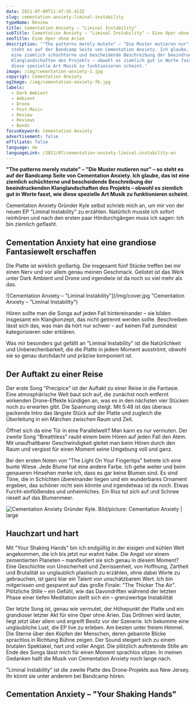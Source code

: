 ```yaml
---
date: 2021-07-09T11:47:55.413Z
slug: cementation-anxiety-liminal-instability
typeName: Review
title: Cementation Anxiety – "Liminal Instability"
subTitle: Cementation Anxiety – "Liminal Instability" – Eine Oper ohne Arien
seoTitle: Eine Oper ohne Arien
description: '"The patterns merely mutate" – "Die Muster mutieren nur" – so
  steht es auf der Bandcamp Seite von Cementation Anxiety. Ich glaube, das ist
  eine ziemlich schüchterne und bescheidende Beschreibung der beeindruckenden
  Klanglandschaften des Projekts – obwohl es ziemlich gut in Worte fasst, wie
  diese spezielle Art Musik zu funktionieren scheint.'
image: /img/cementation-anxiety-1.jpg
copyrigt: Cementation Anxiety
ogImage: /img/cementation-anxiety-fb.jpg
labels:
  - Dark Ambient
  - Ambient
  - Drone
  - Post-Music
  - Review
  - Reviews
  - Bands
focusKeyword: Cementation Anxiety
advertisement: false
affiliate: false
language: de
languageLink: /2021/07/cementation-anxiety-liminal-instability-en
---
```

**"The patterns merely mutate" – "Die Muster mutieren nur" – so steht es auf der Bandcamp Seite von Cementation Anxiety. Ich glaube, das ist eine ziemlich schüchterne und bescheidende Beschreibung der beeindruckenden Klanglandschaften des Projekts – obwohl es ziemlich gut in Worte fasst, wie diese spezielle Art Musik zu funktionieren scheint.**

Cementation Anxiety Gründer Kyle selbst schrieb mich an, um mir von der neuen EP  "Liminal Instability" zu erzählen. Natürlich musste ich sofort reinhören und nach den ersten paar Hördurchgängen muss ich sagen: Ich bin ziemlich geflasht.

## Cementation Anxiety hat eine grandiose Fantasiewelt erschaffen

Die Platte ist wirklich großartig. Die insgesamt fünf Stücke treffen bei mir einen Nerv und vor allem genau meinen Geschmack. Gelistet ist das Werk unter Dark Ambient und Drone und irgendwie ist da noch so viel mehr als das.

![Cementation Anxiety – "Liminal Instability"](/img/cover.jpg "Cementation Anxiety – \"Liminal Instability\") 

Hören sollte man die Songs auf jeden Fall hintereinander – sie bilden insgesamt ein Klangkonzept, das nicht getrennt werden sollte. Beschreiben lässt sich das, was man da hört nur schwer – auf keinen Fall zumindest kategorisieren oder erklären. 

Was mir besonders gut gefällt an "Liminal Instability" ist die Natürlichkeit und Unberechenbarkeit, die die Platte in jedem Moment ausströmt, obwohl sie so genau durchdacht und präzise komponiert ist.

## Der Auftakt zu einer Reise

Der erste Song "Precipice" ist der Auftakt zu einer Reise in die Fantasie. Eine atmosphärische Welt baut sich auf, die zunächst noch entfernt wirkenden Drone-Effekte kündigen an, was es in den nächsten vier Stücken noch zu erwarten gibt. Die Spannung steigt. Mit 5:48 ist das überaus packende Intro das längste Stück auf der Platte und zugleich die Überleitung in ein Märchen zwischen Raum und Zeit.

Öffnet sich da eine Tür in eine Parallelwelt? Man kann es nur vermuten. Der zweite Song "Breathless" raubt einem beim Hören auf jeden Fall den Atem. Mit unaufhaltbarer Geschwindigkeit gleitet man beim Hören durch den Raum und vergisst für einen Moment seine Umgebung voll und ganz.

Bei den ersten Noten von "The Light On Your Fingertips" betrete ich eine bunte Wiese. Jede Blume hat eine andere Farbe. Ich gehe weiter und beim genaueren Hinsehen merke ich, dass es gar keine Blumen sind. Es sind Töne, die in Schichten übereinander liegen und ein wunderbares Ornament ergeben, das schöner nicht sein könnte und irgendetwas ist da noch. Etwas Furcht-einflößendes und unheimliches. Ein Riss tut sich auf und Schnee rieselt auf das Blumenmeer.

![Cementation Anxiety Gründer Kyle. Bild/picture: Cementation Anxiety | large](/img/cementation-anxiety-2.jpg "Cementation Anxiety Gründer Kyle. Bild/picture: Cementation Anxiety")

## Hauchzart und hart

Mit "Your Shaking Hands" bin ich endgültig in der eisigen und kühlen Welt angekommen, die ich bis jetzt nur erahnt habe. Die Angst vor einem zementierten Planeten – manifestiert sie sich genau in diesem Moment? Eine Geschichte von Unsicherheit und Zerrissenheit, von Hoffnung, Zartheit und Brutalität so unglaublich plastisch zu erzählen, ohne dabei Worte zu gebrauchen, ist ganz klar ein Talent von unschätzbarem Wert. Ich bin mitgerissen und gespannt auf das große Finale: "The Thicker The Air". Plötzliche Stille – ein Gefühl, wie das Davondriften während der letzten Phase einer tiefen Meditation stellt sich ein – grenzwertige Instabilität

Der letzte Song ist, genau wie vermutet, der Höhepunkt der Platte und ein grandioser letzter Akt für eine Oper ohne Arien. Das Dröhnen wird lauter, liegt jetzt über allem und ergreift Besitz vor der Szenerie. Ich bekomme eine unglaubliche Lust, die EP live zu erleben. Am besten unter freiem Himmel. Die Sterne über den Köpfen der Menschen, deren gebannte Blicke sprachlos in Richtung Bühne zeigen. Der Sound steigert sich zu einem brutalen Spektakel, hart und voller Angst. Die plötzlich auftretende Stille am Ende des Songs lässt mich für einen Moment sprachlos sitzen. In meinen Gedanken hallt die Musik von Cementation Anxiety noch lange nach.

"Liminal Instability" ist die zweite Platte des Drone-Projekts aus New Jersey. Ihr könnt sie unter anderem bei Bandcamp hören.

## Cementation Anxiety – "Your Shaking Hands"

<YouTube id="bKU43K4WU0c" />